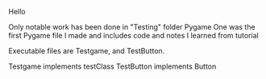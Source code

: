 Hello


Only notable work has been done in "Testing" folder
Pygame One was the first Pygame file I made and includes code and notes I learned from tutorial

Executable files are Testgame, and TestButton.

Testgame implements testClass
TestButton implements Button

